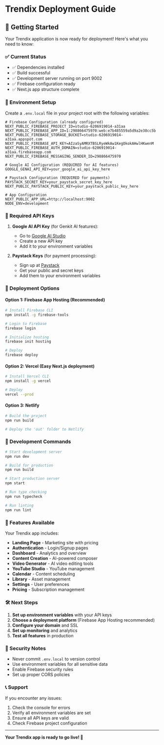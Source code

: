 # Trendix Deployment Guide

## 🚀 Getting Started

Your Trendix application is now ready for deployment! Here's what you need to know:

### ✅ Current Status
- ✅ Dependencies installed
- ✅ Build successful
- ✅ Development server running on port 9002
- ✅ Firebase configuration ready
- ✅ Next.js app structure complete

### 🔧 Environment Setup

Create a `.env.local` file in your project root with the following variables:

```env
# Firebase Configuration (already configured)
NEXT_PUBLIC_FIREBASE_PROJECT_ID=studio-6206919014-a31aa
NEXT_PUBLIC_FIREBASE_APP_ID=1:298866475970:web:e7b485559a5d9a2e38cc5b
NEXT_PUBLIC_FIREBASE_STORAGE_BUCKET=studio-6206919014-a31aa.appspot.com
NEXT_PUBLIC_FIREBASE_API_KEY=AIzaSyAMRXTBSLRyeWkAw1KegOkokAHwlHKwenM
NEXT_PUBLIC_FIREBASE_AUTH_DOMAIN=studio-6206919014-a31aa.firebaseapp.com
NEXT_PUBLIC_FIREBASE_MESSAGING_SENDER_ID=298866475970

# Google AI Configuration (REQUIRED for AI features)
GOOGLE_GENAI_API_KEY=your_google_ai_api_key_here

# Paystack Configuration (REQUIRED for payments)
PAYSTACK_SECRET_KEY=your_paystack_secret_key_here
NEXT_PUBLIC_PAYSTACK_PUBLIC_KEY=your_paystack_public_key_here

# App Configuration
NEXT_PUBLIC_APP_URL=http://localhost:9002
NODE_ENV=development
```

### 🎯 Required API Keys

1. **Google AI API Key** (for Genkit AI features):
   - Go to [Google AI Studio](https://aistudio.google.com/)
   - Create a new API key
   - Add it to your environment variables

2. **Paystack Keys** (for payment processing):
   - Sign up at [Paystack](https://paystack.com/)
   - Get your public and secret keys
   - Add them to your environment variables

### 🚀 Deployment Options

#### Option 1: Firebase App Hosting (Recommended)
```bash
# Install Firebase CLI
npm install -g firebase-tools

# Login to Firebase
firebase login

# Initialize hosting
firebase init hosting

# Deploy
firebase deploy
```

#### Option 2: Vercel (Easy Next.js deployment)
```bash
# Install Vercel CLI
npm install -g vercel

# Deploy
vercel --prod
```

#### Option 3: Netlify
```bash
# Build the project
npm run build

# Deploy the 'out' folder to Netlify
```

### 🔄 Development Commands

```bash
# Start development server
npm run dev

# Build for production
npm run build

# Start production server
npm start

# Run type checking
npm run typecheck

# Run linting
npm run lint
```

### 📱 Features Available

Your Trendix app includes:

- **Landing Page** - Marketing site with pricing
- **Authentication** - Login/Signup pages
- **Dashboard** - Analytics and overview
- **Content Creation** - AI-powered composer
- **Video Generator** - AI video editing tools
- **YouTube Studio** - YouTube management
- **Calendar** - Content scheduling
- **Library** - Asset management
- **Settings** - User preferences
- **Pricing** - Subscription management

### 🛠️ Next Steps

1. **Set up environment variables** with your API keys
2. **Choose a deployment platform** (Firebase App Hosting recommended)
3. **Configure your domain** and SSL
4. **Set up monitoring** and analytics
5. **Test all features** in production

### 🔐 Security Notes

- Never commit `.env.local` to version control
- Use environment variables for all sensitive data
- Enable Firebase security rules
- Set up proper CORS policies

### 📞 Support

If you encounter any issues:
1. Check the console for errors
2. Verify all environment variables are set
3. Ensure all API keys are valid
4. Check Firebase project configuration

---

**Your Trendix app is ready to go live! 🎉**
